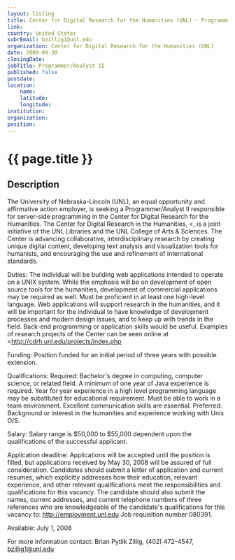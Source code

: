```yaml
---
layout: listing
title: Center for Digital Research for the Humanities (UNL) - Programmer/Analyst II
link:
country: United States
subrEmail: bzillig1@unl.edu
organization: Center for Digital Research for the Humanities (UNL) 
date: 2008-09-30
closingDate: 
jobTitle: Programmer/Analyst II
published: false
postdate:
location:
	name: 
	latitude: 
	longitude: 
institution: 
organization: 
position: 
--- 
```



# {{ page.title }}

## Description


<p>The University of Nebraska-Lincoln (UNL), an equal opportunity and
affirmative action employer, is seeking a Programmer/Analyst II
responsible for server-side programming in the Center for Digital
Research for the Humanities. The Center for Digital Research in the
Humanities, <<http://cdrh.unl.edu>, is a joint
initiative of the UNL Libraries and the UNL College of Arts &
Sciences. The Center is advancing collaborative, interdisciplinary
research by creating unique digital content, developing text analysis
and visualization tools for humanists, and encouraging the use and
refinement of international standards.
</p>
<p>

Duties: The individual will be building web applications intended to
operate on a UNIX system. While the emphasis will be on development
of open source tools for the humanities, development of commercial
applications may be required as well. Must be proficient in at least
one high-level language. Web applications will support research in
the humanities, and it will be important for the individual to have
knowledge of development processes and modern design issues, and to
keep up with trends in the field. Back-end programming or application
skills would be useful. Examples of research projects of the Center
can be seen online at
<<http://cdrh.unl.edu/projects/index.php>
</p>
<p>


Funding: Position funded for an initial period of three years with
possible extension.

Qualifications: Required: Bachelor's degree in computing, computer
science, or related field. A minimum of one year of Java experience
is required. Year for year experience in a high level programming
language may be substituted for educational requirement. Must be able
to work in a team environment. Excellent communication skills are
essential. Preferred: Background or interest in the humanities and
experience working with Unix O/S.

Salary: Salary range is $50,000 to $55,000 dependent upon the
qualifications of the successful applicant.

Application deadline: Applications will be accepted until the
position is filled, but applications received by May 30, 2008 will be
assured of full consideration. Candidates should submit a letter of
application and current resumes, which explicitly addresses how their
education, relevant experience, and other relevant qualifications
meet the responsibilities and qualifications for this vacancy. The
candidate should also submit the names, current addresses, and
current telephone numbers of three references who are knowledgeable
of the candidate's qualifications for this vacancy to:
http://employment.unl.edu Job
requisition number 080391.
</p>
<p>
Available: July 1, 2008
</p>
<p>

For more information contact: Brian Pytlik Zillig, (402) 472-4547,
bzillig1@unl.edu
</p>

